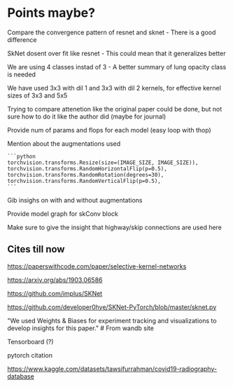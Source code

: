 # Points maybe?

Compare the convergence pattern of resnet and sknet - There is a good difference

SkNet dosent over fit like resnet - This could mean that it generalizes better

We are using 4 classes instad of 3 - A better summary of lung opacity class is needed

We have used 3x3 with dil 1 and 3x3 with dil 2 kernels, for effective kernel sizes of 3x3 and 5x5

Trying to compare attenetion like the original paper could be done, but not sure how to do it like the author did (maybe for journal)

Provide num of params and flops for each model (easy loop with thop)

Mention about the augmentations used

    ```python
    torchvision.transforms.Resize(size=(IMAGE_SIZE, IMAGE_SIZE)),
    torchvision.transforms.RandomHorizontalFlip(p=0.5),
    torchvision.transforms.RandomRotation(degrees=30),
    torchvision.transforms.RandomVerticalFlip(p=0.5),
    ```

Gib insighs on with and without augmentations

Provide model graph for skConv block

Make sure to give the insight that highway/skip connections are used here

## Cites till now

<https://paperswithcode.com/paper/selective-kernel-networks>

<https://arxiv.org/abs/1903.06586>

<https://github.com/implus/SKNet>

<https://github.com/developer0hye/SKNet-PyTorch/blob/master/sknet.py>

"We used Weights & Biases for experiment tracking and visualizations to develop insights for this paper."  # From wandb site

Tensorboard (?)

pytorch citation

<https://www.kaggle.com/datasets/tawsifurrahman/covid19-radiography-database>
